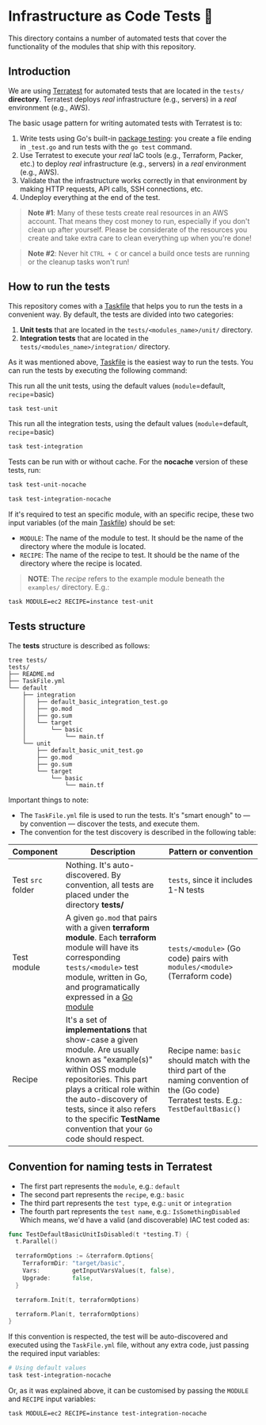 # Infrastructure as Code Tests 🧪

This directory contains a number of automated tests that cover the functionality
of the modules that ship with this repository.

## Introduction

We are using [Terratest] for automated tests that are located in the
`tests/` **directory**. Terratest deploys _real_ infrastructure
(e.g., servers) in a _real_ environment (e.g., AWS).

The basic usage pattern for writing automated tests with Terratest is to:

1. Write tests using Go's built-in [package testing]: you create a file ending
   in `_test.go` and run tests with the `go test` command.
2. Use Terratest to execute your _real_ IaC tools (e.g., Terraform, Packer, etc.)
   to deploy _real_ infrastructure (e.g., servers) in a _real_ environment (e.g., AWS).
3. Validate that the infrastructure works correctly in that environment by
   making HTTP requests, API calls, SSH connections, etc.
4. Undeploy everything at the end of the test.

>**Note #1**: Many of these tests create real resources in an AWS account.
That means they cost money to run, especially if you don't clean up after
yourself. Please be considerate of the resources you create and take extra care
to clean everything up when you're done!

>**Note #2**: Never hit `CTRL + C` or cancel a build once tests are running or
the cleanup tasks won't run!


## How to run the tests

This repository comes with a [Taskfile]  that helps you to run the
tests in a convenient way. By default, the tests are divided into two categories:

1. **Unit tests** that are located in the `tests/<modules_name>/unit/` directory.
2. **Integration tests** that are located in the `tests/<modules_name>/integration/` directory.

As it was mentioned above, [Taskfile] is the easiest way to run the tests.
You can run the tests by executing the following command:

This run all the unit tests, using the default values (`module`=default, `recipe`=basic)

```bash
task test-unit
```

This run all the integration tests, using the default values (`module`=default, `recipe`=basic)

```bash
task test-integration
```

Tests can be run with or without cache. For the **nocache** version of these tests, run:

```bash
task test-unit-nocache
```

```bash
task test-integration-nocache
```

If it's required to test an specific module, with an specific recipe, these two input variables (of the main [Taskfile]) should be set:

* `MODULE`: The name of the module to test. It should be the name of the directory where the module is located.
* `RECIPE`: The name of the recipe to test. It should be the name of the directory where the recipe is located.

>**NOTE**: The _recipe_ refers to the example module beneath the `examples/` directory.
E.g.:

```bash
task MODULE=ec2 RECIPE=instance test-unit
```


## Tests structure

The **tests** structure is described as follows:

```text
tree tests/
tests/
├── README.md
├── TaskFile.yml
└── default
    ├── integration
    │   ├── default_basic_integration_test.go
    │   ├── go.mod
    │   ├── go.sum
    │   └── target
    │       └── basic
    │           └── main.tf
    └── unit
        ├── default_basic_unit_test.go
        ├── go.mod
        ├── go.sum
        └── target
            └── basic
                └── main.tf
```

Important things to note:

* The `TaskFile.yml` file is used to run the tests. It's "smart enough" to — by convention — discover the tests, and execute them.
* The convention for the test discovery is described in the following table:

| Component         | Description                                                                                                                                                                                                                                                                                             | Pattern or convention                                                                                                                       |
|-------------------|---------------------------------------------------------------------------------------------------------------------------------------------------------------------------------------------------------------------------------------------------------------------------------------------------------|---------------------------------------------------------------------------------------------------------------------------------------------|
| Test `src` folder | Nothing. It's auto-discovered. By convention, all tests are placed under the directory **tests/**                                                                                                                                                                                                       | `tests`, since it includes 1-N tests                                                                                                        |
| Test module       | A given `go.mod` that pairs with a given **terraform module**. Each **terraform** module will have its corresponding `tests/<module>` test module, written in Go, and programatically expressed in a [Go module](https://go.dev/blog/using-go-modules)                                                  | `tests/<module>` (Go code) pairs with `modules/<module>` (Terraform code)                                                                   |
| Recipe            | It's a set of **implementations** that show-case a given module. Are usually known as "example(s)" within OSS module repositories. This part plays a critical role within the auto-discovery of tests, since it also refers to the specific **TestName** convention that your `Go` code should respect. | Recipe name: `basic` should match with the third part of the naming convention of the (Go code) Terratest tests. E.g.: `TestDefaultBasic()` |

## Convention for naming tests in Terratest

* The first part represents the `module`, e.g.: `default`
* The second part represents the `recipe`, e.g.: `basic`
* The third part represents the `test type`, e.g.: `unit` or `integration`
* The fourth part represents the `test name`, e.g.: `IsSomethingDisabled`
Which means, we'd have a valid (and discoverable) IAC test coded as:

```go
func TestDefaultBasicUnitIsDisabled(t *testing.T) {
  t.Parallel()

  terraformOptions := &terraform.Options{
    TerraformDir: "target/basic",
    Vars:         getInputVarsValues(t, false),
    Upgrade:      false,
  }

  terraform.Init(t, terraformOptions)

  terraform.Plan(t, terraformOptions)
}

```

If this convention is respected, the test will be auto-discovered and executed using the `TaskFile.yml` file, without any extra code, just passing the required input variables:

```bash
# Using default values
task test-integration-nocache

```

Or, as it was explained above, it can be customised by passing the `MODULE` and `RECIPE` input variables:

```bash
task MODULE=ec2 RECIPE=instance test-integration-nocache
```

<!-- References -->

<!-- markdown-link-check-disable -->
[terratest]: https://github.com/gruntwork-io/terratest
[package testing]: https://golang.org/pkg/testing/
[Taskfile]: https://taskfile.dev/#/

<!-- markdown-link-check-enable -->
